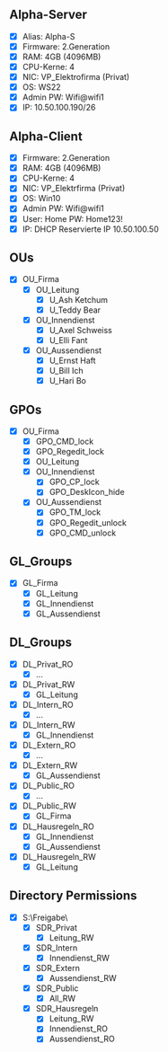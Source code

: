 ## Alpha-Server
- [x] Alias: Alpha-S
- [x] Firmware: 2.Generation
- [x] RAM: 4GB (4096MB)
- [x] CPU-Kerne: 4
- [x] NIC: VP_Elektrofirma (Privat)
- [x] OS: WS22
- [x] Admin PW: Wifi@wifi1
- [x] IP: 10.50.100.190/26
## Alpha-Client
- [x] Firmware: 2.Generation
- [x] RAM: 4GB (4096MB)
- [x] CPU-Kerne: 4
- [x] NIC: VP_Elektrfirma (Privat)
- [x] OS: Win10
- [x] Admin PW: Wifi@wifi1
- [x] User: Home PW: Home123!
- [x] IP: DHCP Reservierte IP 10.50.100.50
## OUs
- [x] OU_Firma
	- [x] OU_Leitung
		- [x] U_Ash Ketchum
		- [x] U_Teddy Bear
	- [x] OU_Innendienst
		- [x] U_Axel Schweiss
		- [x] U_Elli Fant
	- [x] OU_Aussendienst
		- [x] U_Ernst Haft
		- [x] U_Bill Ich
		- [x] U_Hari Bo
## GPOs
- [x] OU_Firma
	- [x] GPO_CMD_lock
	- [x] GPO_Regedit_lock
	- [x] OU_Leitung
	- [x] OU_Innendienst
		- [x] GPO_CP_lock
		- [x] GPO_DeskIcon_hide
	- [x] OU_Aussendienst
		- [x] GPO_TM_lock
		- [x] GPO_Regedit_unlock
		- [x] GPO_CMD_unlock
## GL_Groups
- [x] GL_Firma
	- [x] GL_Leitung
	- [x] GL_Innendienst
	- [x] GL_Aussendienst
## DL_Groups
- [x] DL_Privat_RO
	- [x] ...
- [x] DL_Privat_RW
	- [x] GL_Leitung
- [x] DL_Intern_RO
	- [x] ...
- [x] DL_Intern_RW
	- [x] GL_Innendienst
- [x] DL_Extern_RO
	- [x] ...
- [x] DL_Extern_RW
	- [x] GL_Aussendienst
- [x] DL_Public_RO
	- [x] ...
- [x] DL_Public_RW
	- [x] GL_Firma
- [x] DL_Hausregeln_RO
	- [x] GL_Innendienst
	- [x] GL_Aussendienst
- [x] DL_Hausregeln_RW
	- [x] GL_Leitung
## Directory Permissions 
- [x] S:\\Freigabe\
	- [x] SDR_Privat
		- [x] Leitung_RW
	- [x] SDR_Intern
		- [x] Innendienst_RW
	- [x] SDR_Extern
		- [x] Aussendienst_RW
	- [x] SDR_Public
		- [x] All_RW
	- [x] SDR_Hausregeln
		- [x] Leitung_RW
		- [x] Innendienst_RO
		- [x] Aussendienst_RO